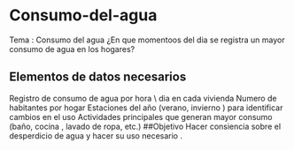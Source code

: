 # Consumo-del-agua
Tema : Consumo del agua ¿En que momentoos del dia se registra un mayor consumo de agua en los hogares?
## Elementos de datos necesarios
Registro de consumo de agua por hora \ dia en cada vivienda
Numero de habitantes por hogar 
Estaciones del año  (verano, invierno ) para identificar cambios en el uso
Actividades principales que generan mayor consumo (baño, cocina , lavado de ropa, etc.)
##Objetivo
Hacer consiencia sobre el desperdicio de agua y hacer su uso necesario .
